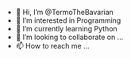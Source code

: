 - 👋 Hi, I’m @TermoTheBavarian
- 👀 I’m interested in Programming
- 🌱 I’m currently learning Python
- 💞️ I’m looking to collaborate on ...
- 📫 How to reach me ...

<!---
TermoTheBavarian/TermoTheBavarian is a ✨ special ✨ repository because its `README.md` (this file) appears on your GitHub profile.
You can click the Preview link to take a look at your changes.
--->
